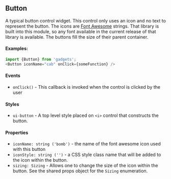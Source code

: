 <a name="module_Button"></a>

## Button
A typical button control widget.  This control only uses an icon and no textto represent the button.  The icons are [Font Awesome](http://fontawesome.io/)strings.  That library is built into this module, so any font available inthe current release of that library is available.  The buttons fill the sizeof their parent container.#### Examples:```javascriptimport {Button} from 'gadgets';<Button iconName="cab" onClick={someFunction} />```#### Events- `onClick()` - This callback is invoked when the control is clicked by theuser#### Styles- `ui-button` - A top level style placed on `<i>` control that constructs thebutton.#### Properties- `iconName: string ('bomb')` - the name of the font awesome icon used withthis button- `iconStyle: string ('')` - a CSS style class name that will be added to theicon within the button.- `sizing: Sizing` - Allows one to change the size of the icon within thebutton.See the shared props object for the `Sizing` enumeration.

